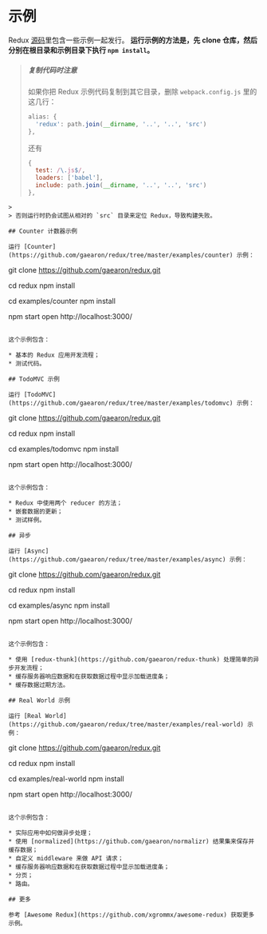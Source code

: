 # 示例

Redux [源码](https://github.com/gaearon/redux/tree/master/examples)里包含一些示例一起发行。
**运行示例的方法是，先 clone 仓库，然后分别在根目录和示例目录下执行 `npm install`。**

>##### 复制代码时注意
>如果你把 Redux 示例代码复制到其它目录，删除 `webpack.config.js` 里的这几行：
>
>```js
>alias: {
>   'redux': path.join(__dirname, '..', '..', 'src')
>},
>```
>还有
>```js
>{
>   test: /\.js$/,
>   loaders: ['babel'],
>   include: path.join(__dirname, '..', '..', 'src')
>},
```
>
> 否则运行时扔会试图从相对的 `src` 目录来定位 Redux，导致构建失败。

## Counter 计数器示例

运行 [Counter](https://github.com/gaearon/redux/tree/master/examples/counter) 示例：

```
git clone https://github.com/gaearon/redux.git

cd redux
npm install

cd examples/counter
npm install

npm start
open http://localhost:3000/
```

这个示例包含：

* 基本的 Redux 应用开发流程；
* 测试代码。

## TodoMVC 示例

运行 [TodoMVC](https://github.com/gaearon/redux/tree/master/examples/todomvc) 示例：

```
git clone https://github.com/gaearon/redux.git

cd redux
npm install

cd examples/todomvc
npm install

npm start
open http://localhost:3000/
```

这个示例包含：

* Redux 中使用两个 reducer 的方法；
* 嵌套数据的更新；
* 测试样例。

## 异步

运行 [Async](https://github.com/gaearon/redux/tree/master/examples/async) 示例：

```
git clone https://github.com/gaearon/redux.git

cd redux
npm install

cd examples/async
npm install

npm start
open http://localhost:3000/
```

这个示例包含：

* 使用 [redux-thunk](https://github.com/gaearon/redux-thunk) 处理简单的异步开发流程；
* 缓存服务器响应数据和在获取数据过程中显示加载进度条；
* 缓存数据过期方法。

## Real World 示例

运行 [Real World](https://github.com/gaearon/redux/tree/master/examples/real-world) 示例：

```
git clone https://github.com/gaearon/redux.git

cd redux
npm install

cd examples/real-world
npm install

npm start
open http://localhost:3000/
```

这个示例包含：

* 实际应用中如何做异步处理；
* 使用 [normalized](https://github.com/gaearon/normalizr) 结果集来保存并缓存数据；
* 自定义 middleware 来做 API 请求；
* 缓存服务器响应数据和在获取数据过程中显示加载进度条；
* 分页；
* 路由。

## 更多

参考 [Awesome Redux](https://github.com/xgrommx/awesome-redux) 获取更多示例。
